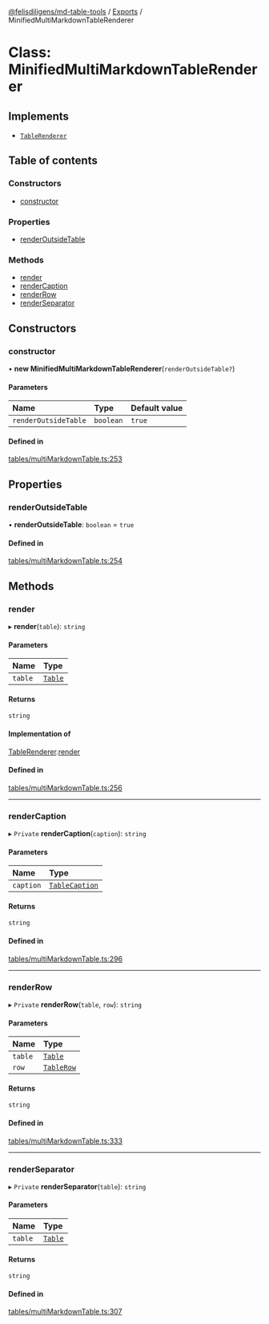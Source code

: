 [@felisdiligens/md-table-tools](../README.md) / [Exports](../modules.md) / MinifiedMultiMarkdownTableRenderer

# Class: MinifiedMultiMarkdownTableRenderer

## Implements

- [`TableRenderer`](../interfaces/TableRenderer.md)

## Table of contents

### Constructors

- [constructor](MinifiedMultiMarkdownTableRenderer.md#constructor)

### Properties

- [renderOutsideTable](MinifiedMultiMarkdownTableRenderer.md#renderoutsidetable)

### Methods

- [render](MinifiedMultiMarkdownTableRenderer.md#render)
- [renderCaption](MinifiedMultiMarkdownTableRenderer.md#rendercaption)
- [renderRow](MinifiedMultiMarkdownTableRenderer.md#renderrow)
- [renderSeparator](MinifiedMultiMarkdownTableRenderer.md#renderseparator)

## Constructors

### constructor

• **new MinifiedMultiMarkdownTableRenderer**(`renderOutsideTable?`)

#### Parameters

| Name | Type | Default value |
| :------ | :------ | :------ |
| `renderOutsideTable` | `boolean` | `true` |

#### Defined in

[tables/multiMarkdownTable.ts:253](https://github.com/FelisDiligens/md-table-tools/blob/1e1bcfc/src/tables/multiMarkdownTable.ts#L253)

## Properties

### renderOutsideTable

• **renderOutsideTable**: `boolean` = `true`

#### Defined in

[tables/multiMarkdownTable.ts:254](https://github.com/FelisDiligens/md-table-tools/blob/1e1bcfc/src/tables/multiMarkdownTable.ts#L254)

## Methods

### render

▸ **render**(`table`): `string`

#### Parameters

| Name | Type |
| :------ | :------ |
| `table` | [`Table`](Table.md) |

#### Returns

`string`

#### Implementation of

[TableRenderer](../interfaces/TableRenderer.md).[render](../interfaces/TableRenderer.md#render)

#### Defined in

[tables/multiMarkdownTable.ts:256](https://github.com/FelisDiligens/md-table-tools/blob/1e1bcfc/src/tables/multiMarkdownTable.ts#L256)

___

### renderCaption

▸ `Private` **renderCaption**(`caption`): `string`

#### Parameters

| Name | Type |
| :------ | :------ |
| `caption` | [`TableCaption`](TableCaption.md) |

#### Returns

`string`

#### Defined in

[tables/multiMarkdownTable.ts:296](https://github.com/FelisDiligens/md-table-tools/blob/1e1bcfc/src/tables/multiMarkdownTable.ts#L296)

___

### renderRow

▸ `Private` **renderRow**(`table`, `row`): `string`

#### Parameters

| Name | Type |
| :------ | :------ |
| `table` | [`Table`](Table.md) |
| `row` | [`TableRow`](TableRow.md) |

#### Returns

`string`

#### Defined in

[tables/multiMarkdownTable.ts:333](https://github.com/FelisDiligens/md-table-tools/blob/1e1bcfc/src/tables/multiMarkdownTable.ts#L333)

___

### renderSeparator

▸ `Private` **renderSeparator**(`table`): `string`

#### Parameters

| Name | Type |
| :------ | :------ |
| `table` | [`Table`](Table.md) |

#### Returns

`string`

#### Defined in

[tables/multiMarkdownTable.ts:307](https://github.com/FelisDiligens/md-table-tools/blob/1e1bcfc/src/tables/multiMarkdownTable.ts#L307)
